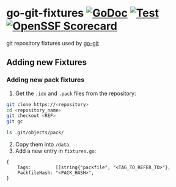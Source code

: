 # go-git-fixtures [![GoDoc](https://godoc.org/gopkg.in/go-git/go-git-fixtures.v6?status.svg)](https://pkg.go.dev/github.com/go-git/go-git-fixtures/v6) [![Test](https://github.com/go-git/go-git-fixtures/workflows/Test/badge.svg)](https://github.com/go-git/go-git-fixtures/actions?query=workflow%3ATest) [![OpenSSF Scorecard](https://api.scorecard.dev/projects/github.com/go-git/go-git-fixtures/badge)](https://scorecard.dev/viewer/?uri=github.com/go-git/go-git-fixtures)

git repository fixtures used by [go-git](https://github.com/go-git/go-git)

## Adding new Fixtures

### Adding new pack fixtures

1. Get the `.idx` and `.pack` files from the repository:

```sh
git clone https://<repository>
cd <repository_name>
git checkout <REF>
git gc

ls .git/objects/pack/
```

2. Copy them into `/data`.
3. Add a new entry in `fixtures.go`:

```
{
	Tags:         []string{"packfile", "<TAG_TO_REFER_TO>"},
	PackfileHash: "<PACK_HASH>",
}
```
